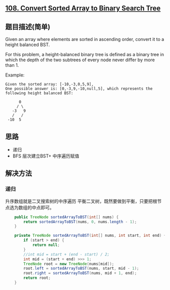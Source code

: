 ## [108. Convert Sorted Array to Binary Search Tree](https://leetcode-cn.com/problems/convert-sorted-array-to-binary-search-tree/)

## 题目描述(简单)

Given an array where elements are sorted in ascending order, convert it to a height balanced BST.

For this problem, a height-balanced binary tree is defined as a binary tree in which the depth of the two subtrees of every node never differ by more than 1.

Example:
```
Given the sorted array: [-10,-3,0,5,9],
One possible answer is: [0,-3,9,-10,null,5], which represents the following height balanced BST:

      0
     / \
   -3   9
   /   /
 -10  5
```

## 思路

- 递归
- BFS 层次建立BST+ 中序遍历赋值


## 解决方法

### 递归
升序数组就是二叉搜索树的中序遍历
平衡二叉树，既然要做到平衡，只要把根节点选为数组的中点即可。

```java
    public TreeNode sortedArrayToBST(int[] nums) {
        return sortedArrayToBST(nums, 0, nums.length - 1);
    }

    private TreeNode sortedArrayToBST(int[] nums, int start, int end) {
        if (start > end) {
            return null;
        }
        //int mid = start + (end - start) / 2;
        int mid = (start + end) >>> 1;
        TreeNode root = new TreeNode(nums[mid]);
        root.left = sortedArrayToBST(nums, start, mid - 1);
        root.right = sortedArrayToBST(nums, mid + 1, end);
        return root;
    }

```


